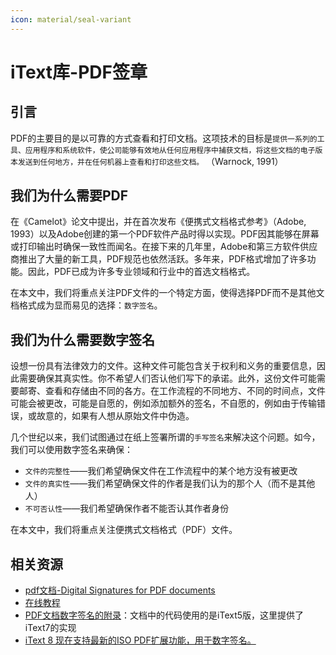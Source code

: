 ```yaml
---
icon: material/seal-variant
---
```


# iText库-PDF签章

## 引言

PDF的主要目的是以可靠的方式查看和打印文档。这项技术的目标是`提供一系列的工具、应用程序和系统软件，使公司能够有效地从任何应用程序中捕获文档，将这些文档的电子版本发送到任何地方，并在任何机器上查看和打印这些文档。`
（Warnock, 1991）

## 我们为什么需要PDF

在《Camelot》论文中提出，并在首次发布《便携式文档格式参考》（Adobe,
1993）以及Adobe创建的第一个PDF软件产品时得以实现。PDF因其能够在屏幕或打印输出时确保一致性而闻名。在接下来的几年里，Adobe和第三方软件供应商推出了大量的新工具，PDF规范也依然活跃。多年来，PDF格式增加了许多功能。因此，PDF已成为许多专业领域和行业中的首选文档格式。

在本文中，我们将重点关注PDF文件的一个特定方面，使得选择PDF而不是其他文档格式成为显而易见的选择：`数字签名`。

## 我们为什么需要数字签名

设想一份具有法律效力的文件。这种文件可能包含关于权利和义务的重要信息，因此需要确保其真实性。你不希望人们否认他们写下的承诺。此外，这份文件可能需要邮寄、查看和存储由不同的各方。在工作流程的不同地方、不同的时间点，文件可能会被更改，可能是自愿的，例如添加额外的签名，不自愿的，例如由于传输错误，或故意的，如果有人想从原始文件中伪造。

几个世纪以来，我们试图通过在纸上签署所谓的`手写签名`来解决这个问题。如今，我们可以使用数字签名来确保：

- `文件的完整性`——我们希望确保文件在工作流程中的某个地方没有被更改
- `文件的真实性`——我们希望确保文件的作者是我们认为的那个人（而不是其他人）
- `不可否认性`——我们希望确保作者不能否认其作者身份

在本文中，我们将重点关注便携式文档格式（PDF）文件。

## 相关资源

- [pdf文档-Digital Signatures for PDF documents](https://itextpdf.com/sites/default/files/2018-12/digitalsignatures20130304.pdf)
- [在线教程](https://itextpdf.com/solutions/electronic-signatures-pdf)
- [PDF文档数字签名的附录](https://itextpdf.com/resources/books/addendum-digital-signatures-pdf-documents)：文档中的代码使用的是iText5版，这里提供了iText7的实现
- [iText 8 现在支持最新的ISO PDF扩展功能，用于数字签名。](https://itextpdf.com/blog/technical-notes/itext-8-supports-latest-digital-signature-extensions)
